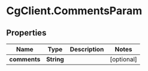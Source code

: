 # CgClient.CommentsParam

## Properties

Name | Type | Description | Notes
------------ | ------------- | ------------- | -------------
**comments** | **String** |  | [optional] 


